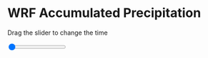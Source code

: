 <h1>WRF Accumulated Precipitation</h1>
<p>Drag the slider to change the time</p>

<div class="slidecontainer">
<input oninput='setImage(this)' class="slider" type="range" min="0" max="47" value="0" step="1" />
<img id='img'/>
</div>

<script>
var img = document.getElementById('img');
var img_array = ['/assets/images/wrf/r_wrfout_d01_2020-03-08_12:00:00.png',
'/assets/images/wrf/r_wrfout_d01_2020-03-08_13:00:00.png',
'/assets/images/wrf/r_wrfout_d01_2020-03-08_14:00:00.png',
'/assets/images/wrf/r_wrfout_d01_2020-03-08_15:00:00.png',
'/assets/images/wrf/r_wrfout_d01_2020-03-08_16:00:00.png',
'/assets/images/wrf/r_wrfout_d01_2020-03-08_17:00:00.png',
'/assets/images/wrf/r_wrfout_d01_2020-03-08_18:00:00.png',
'/assets/images/wrf/r_wrfout_d01_2020-03-08_19:00:00.png',
'/assets/images/wrf/r_wrfout_d01_2020-03-08_20:00:00.png',
'/assets/images/wrf/r_wrfout_d01_2020-03-08_21:00:00.png',
'/assets/images/wrf/r_wrfout_d01_2020-03-08_22:00:00.png',
'/assets/images/wrf/r_wrfout_d01_2020-03-08_23:00:00.png',
'/assets/images/wrf/r_wrfout_d01_2020-03-09_00:00:00.png',
'/assets/images/wrf/r_wrfout_d01_2020-03-09_01:00:00.png',
'/assets/images/wrf/r_wrfout_d01_2020-03-09_02:00:00.png',
'/assets/images/wrf/r_wrfout_d01_2020-03-09_03:00:00.png',
'/assets/images/wrf/r_wrfout_d01_2020-03-09_04:00:00.png',
'/assets/images/wrf/r_wrfout_d01_2020-03-09_05:00:00.png',
'/assets/images/wrf/r_wrfout_d01_2020-03-09_06:00:00.png',
'/assets/images/wrf/r_wrfout_d01_2020-03-09_07:00:00.png',
'/assets/images/wrf/r_wrfout_d01_2020-03-09_08:00:00.png',
'/assets/images/wrf/r_wrfout_d01_2020-03-09_09:00:00.png',
'/assets/images/wrf/r_wrfout_d01_2020-03-09_10:00:00.png',
'/assets/images/wrf/r_wrfout_d01_2020-03-09_11:00:00.png',
'/assets/images/wrf/r_wrfout_d01_2020-03-09_12:00:00.png',
'/assets/images/wrf/r_wrfout_d01_2020-03-09_13:00:00.png',
'/assets/images/wrf/r_wrfout_d01_2020-03-09_14:00:00.png',
'/assets/images/wrf/r_wrfout_d01_2020-03-09_15:00:00.png',
'/assets/images/wrf/r_wrfout_d01_2020-03-09_16:00:00.png',
'/assets/images/wrf/r_wrfout_d01_2020-03-09_17:00:00.png',
'/assets/images/wrf/r_wrfout_d01_2020-03-09_18:00:00.png',
'/assets/images/wrf/r_wrfout_d01_2020-03-09_19:00:00.png',
'/assets/images/wrf/r_wrfout_d01_2020-03-09_20:00:00.png',
'/assets/images/wrf/r_wrfout_d01_2020-03-09_21:00:00.png',
'/assets/images/wrf/r_wrfout_d01_2020-03-09_22:00:00.png',
'/assets/images/wrf/r_wrfout_d01_2020-03-09_23:00:00.png',
'/assets/images/wrf/r_wrfout_d01_2020-03-10_00:00:00.png',
'/assets/images/wrf/r_wrfout_d01_2020-03-10_01:00:00.png',
'/assets/images/wrf/r_wrfout_d01_2020-03-10_02:00:00.png',
'/assets/images/wrf/r_wrfout_d01_2020-03-10_03:00:00.png',
'/assets/images/wrf/r_wrfout_d01_2020-03-10_04:00:00.png',
'/assets/images/wrf/r_wrfout_d01_2020-03-10_05:00:00.png',
'/assets/images/wrf/r_wrfout_d01_2020-03-10_06:00:00.png',
'/assets/images/wrf/r_wrfout_d01_2020-03-10_07:00:00.png',
'/assets/images/wrf/r_wrfout_d01_2020-03-10_08:00:00.png',
'/assets/images/wrf/r_wrfout_d01_2020-03-10_09:00:00.png',
'/assets/images/wrf/r_wrfout_d01_2020-03-10_10:00:00.png',];
function setImage(obj)
{
        var value = obj.value;
        img.src = img_array[value];

}
</script>
